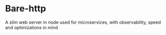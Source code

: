 # Bare-http

A slim web server in node used for microservices, with observability, speed and optimizations in mind
